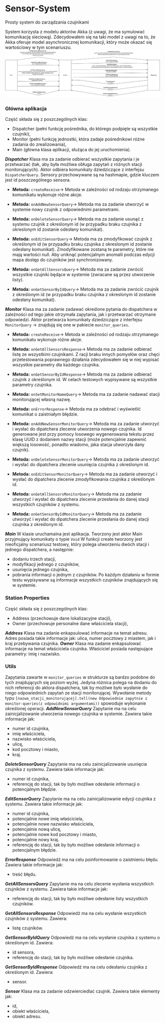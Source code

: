 # Sensor-System
Prosty system do zarządzania czujnikami

System korzysta z modelu aktorów Akka (z uwagi, że ma symulować komunikację sieciową). Zdecydowałem się na taki model z uwagi na to, że Akka oferuje model asynchronicznej komunikacji, który może okazać się wartościowy w tym scenariuszu.
![alt text](https://github.com/Petros9/Sensor-System/blob/master/diagram.png)
### Główna aplikacja 
Część składa się z poszczególnych klas:

- Dispatcher (pełni funkcję pośrednika, do którego podpięte są wszystkie czujniki),
- Monitor (pełni funkcję jednostki, która zadaje pośrednikowi różne zadania do zrealizowania),
- Main (główna klasa aplikacji, służąca do jej uruchomienia).

***Dispatcher***
Klasa ma za zadanie odbierać wszystkie zapytania i je przetwarzać (tak, aby była możliwa obługa zapytań z różnych stacji monitorujących).
Aktor odbiera komunikaty dziedziczące z interfejsu `DispatcherQuery`.
Sensory przechowywane są na hashmapie, gdzie kluczem jest id poszczególnego sensora.

* **Metoda:** `createReceive`->
Metoda w zależności od rodzaju otrzymanego komunikatu wykonuje różne akcje.

* **Metoda:** `onAddNewSensorQuery`->
Metoda ma za zadanie utworzyć w systemie nowy czujnik z odpowiednimi parametrami.

* **Metoda:** `onDeleteSensorQuery`->
Metoda ma za zadanie usunąć z systemu czujnik z określonym id (w przypadku braku czujnika z okreslonym id zostanie odesłany komunikat).

* **Metoda:** `onEditSensorQuery`->
Metoda ma za zmodyfikować czujnik z określonym id (w przypadku braku czujnika z okreslonym id zostanie odesłany komunikat). Zmodyfikowane zostaną te parametry, które nie mają wartości null.
Aby uniknąć potencjalnym anomalii podczas edycji mapa dostęp do czujników jest synchronizowany.

* **Metoda:** `onGetAllSensorsQuery`->
Metoda ma za zadanie zwrócić wszystkie czujniki będące w systemie (zwracane są przez utworzenie listy).

* **Metoda:** `onGetSensorByIdQuery`->
Metoda ma za zadanie zwrócić czujnik z określonym id (w przypadku braku czujnika z okreslonym id zostanie odesłany komunikat).


***Monitor***
Klasa ma za zadanie zadawać określone pytania do dispatchera w zależności od tego jakie otrzymała zapytania, jak i przetwarzać otrzymane odpowiedzi.
Aktor przetwarza komunikaty dziedziczące z interfejsu `MonitorQuery` -> znajdują się one w pakiecie `monitor_queries`.
* **Metoda:** `createReceive`->
Metoda w zależności od rodzaju otrzymanego komunikatu wykonuje różne akcje.

* **Metoda:** `onGetAllSensorsResponse`->
Metoda ma za zadanie odbierać listę ze wszystkimi czujnikami. Z racji braku innych pomysłów oraz chęci przetestowania poprawnego działania zdecydowałem się w niej wypisać wszystkie parametry dla każdego czujnika.
* **Metoda:** `onGetSensorByIdResponse`->
Metoda ma za zadanie odbierać czujnik z określonym id. W celach testowych wypisywane są wszystkie parametry czujnika.

* **Metoda:** `onSetMonitorNameQuery`->
Metoda ma za zadanie nadawać stacji monitorującej własną nazwę.

* **Metoda:** `onErrorResponse`->
Metoda ma za odebrać i wyświetlić komunikat o zaistniałym błędzie.

* **Metoda:** `onAddNewSensorMonitorQuery`->
Metoda ma za zadanie utworzyć i wysłać do dipatchera zlecenie utworzenia nowego czujnika. Id generowane jest przy pomocy losowego wygenerowania tekstu przez klasę UUID z dodaniem nazwy stacji (może potencjalnie zapewnić większą losowość, ponadto wiadomo, jaka stacja utworzyła dany czujnik).

* **Metoda:** `onDeleteSensorMonitorQuery`->
Metoda ma za zadanie utworzyć i wysłać do dipatchera zlecenie usunięcia czujnika z określonym id.

* **Metoda:** `onEditSensorMonitorQuery`->
Metoda ma za zadanie utworzyć i wysłać do dipatchera zlecenie zmodyfikowania czujnika z określonym id.

* **Metoda:** `onGetAllSensorsMonitorQuery`->
Metoda ma za zadanie utworzyć i wysłać do dipatchera zlecenie przesłania do danej stacji wszystkich czujników z systemu.

* **Metoda:** `onGetSensorByIdMonitorQuery`->
Metoda ma za zadanie utworzyć i wysłać do dipatchera zlecenie przesłania do danej stacji czujnika z określonym id.

***Main***
W klasie uruchamaina jest aplikacja. Tworzony jest aktor Main przyjmujący komunikaty o typie `Void`
W funkcji create tworzony jest nieoficjalny scenariusz testowy, który polega utworzeniu dwóch stacji i jednego dispatchera, a następnie:
- dodaniu trzech stacji,
- modyfikacji jednego z czujników,
- usunięcia jednego czujnika,
- pobrania informacji o jednym z czujników.
Po każdym działaniu w formie testu wypisywane są informacje wszystkich czujników znajdujących się w systemie.

### Station Properties

Część składa się z poszczególnych klas:

- Address (przechowuje dane lokalizacyjne stacji),
- Owner (przechowuje personalne dane właściciela stacji),


***Address*** 
Klasa ma zadanie enkapsulować informacje na temat adresu.
Adres posiada takie informacje jak: ulica, numer pocztowy z miastem, jak i kraj przebywania czujnika.
***Owner***
Klasa ma zadanie enkapsulować informacje na temat właściciela czujnika.
Właściciel posiada następujące parametry: imię i nazwisko. 

### Utils
Zapytania zawarte w `monitor_queries` w strukturze są bardzo podobne do tych znajdujących się poziom wyżej. Jedyna różnica polega na dodaniu do nich referencji do aktora dispatchera, tak by możliwe było wysłanie do niego odpowiednich zapytań ze stacji monitorującej.
Wywołanie metody typu `[nazwa_stacji_monitorującej].tell(new Odpowiednie zapytnie z monitor-queries(z odpowidnimi argumentami))` spowoduje wykonanie określonej operacji.
***AddNewSensorQuery*** 
Zapytanie ma na celu zainicjalizowanie utworzenia nowego czujnika w systemie. Zawiera takie informacje jak: 
- numer id czujnika,
- imię właściciela,
- nazwisko właściciela,
- ulicę,
- kod pocztowy i miasto,
- kraj.

***DeleteSensorQuery*** 
Zapytanie ma na celu zainicjalizowanie usunięcia czujnika z systemu. Zawiera takie informacje jak: 
- numer id czujnika,
- referencję do stacji, tak by było możliwe odesłanie informacji o potencjalnym błędzie.

***EditSensorQuery*** 
Zapytanie ma na celu zainicjalizowanie edycji czujnika z systemu. Zawiera takie informacje jak: 
- numer id czujnika,
- potencjalnie nowe imię właściciela,
- potencjalnie nowe nazwisko właściciela,
- potencjalnie nową ulicę,
- potencjalnie nowe kod pocztowy i miasto,
- potencjalnie nowy kraj.
- referencję do stacji, tak by było możliwe odesłanie informacji o potencjalnym błędzie.


***ErrorResponse*** 
Odpowiedź ma na celu poinformowanie o zaistnieniu błędu. Zawiera takie informacje jak: 
- treść błędu.

***GetAllSensorsQuery*** 
Zapytanie ma na celu zlecenie wysłania wszystkich czujników z systemu. Zawiera takie informacje jak: 
- referencję do stacji, tak by było możliwe odesłanie listy wszystkich czujników.

***GetAllSensorsResponse*** 
Odpowiedź ma na celu wysłanie wszystkich czujników z systemu. Zawiera: 
- listę czujników.

***GetSensorByIdQuery*** 
Odpowiedź ma na celu wysłanie czujnika z systemu o określonym id. Zawiera: 
- id sensora,
- referencję do stacji, tak by było możliwe odesłanie czujnika.

***GetSensorByIdResponse*** 
Odpowiedź ma na celu odesłaniu czujnika z określonym id. Zawiera: 
- sensor.

***Sensor*** 
Klasa ma za zadanie odzwierciedlać czujnik. Zawiera takie elementy jak:
- id,
- obiekt właściciela,
- obiekt adresu.
